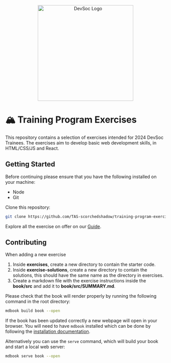 <p align="center" style="padding: 0">
  <picture>
    <source media="(prefers-color-scheme: light)" srcset="./img/fullTransparent.svg">
    <img width='300' alt="DevSoc Logo" src="./img/fullInvertTransparent.svg">
  </picture>
</p>

# 🏔️ Training Program Exercises

This repository contains a selection of exercises intended for 2024 DevSoc Trainees. The exercises aim to develop basic web development skills, in HTML/CSS/JS and React.

## Getting Started

Before continuing please ensure that you have the following installed on your machine:

- Node
- Git

Clone this repository:

```sh
git clone https://github.com/TAS-scorchedshadow/training-program-exercises.git
```

Explore all the exercise on offer on our [Guide](https://tas-scorchedshadow.github.io/training-program-exercises/book).

## Contributing

When adding a new exercise

1. Inside **exercises**, create a new directory to contain the starter code.
2. Inside **exercise-solutions**, create a new directory to contain the solutions, this should have the same name as the directory in exercises.
3. Create a markdown file with the exercise instructions inside the **book/src** and add it to **book/src/SUMMARY.md**.

Please check that the book will render properly by running the following command in the root directory:

```sh
mdbook build book --open
```

If the book has been updated correctly a new webpage will open in your browser. You will need to have `mdbook` installed which can be done by following the [installation documentation](https://rust-lang.github.io/mdBook/guide/installation.html#installing-the-latest-master-version).

Alternatively you can use the `serve` command, which will build your book and start a local web server:

```sh
mdbook serve book --open
```
